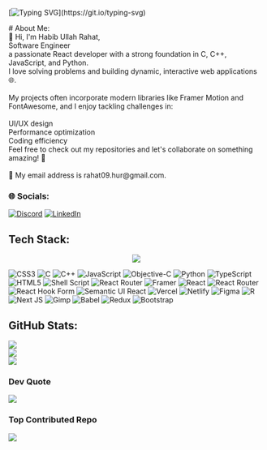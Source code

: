 [![Typing SVG](https://readme-typing-svg.herokuapp.com?font=Fira+Code&weight=900&pause=1000&color=6015F7&vCenter=true&width=500&lines=Hello+World!)](https://git.io/typing-svg)
</hr>
# About Me:
<br>👋 Hi, I'm Habib Ullah Rahat, <br>Software Engineer<br>a passionate React developer with a strong foundation in C, C++, JavaScript, and Python.<br>I love solving problems and building dynamic, interactive web applications 🌐.<br><br>My projects often incorporate modern libraries like Framer Motion and FontAwesome, and I enjoy tackling challenges in:<br><br>UI/UX design <br>Performance optimization <br>Coding efficiency <br>Feel free to check out my repositories and let's collaborate on something amazing! 🤝<br><br>📧 My email address is rahat09.hur@gmail.com.<br>


### 🌐 Socials:
[![Discord](https://img.shields.io/badge/Discord-%237289DA.svg?logo=discord&logoColor=white)](https://discord.gg/hanbibUllahRahat) [![LinkedIn](https://img.shields.io/badge/LinkedIn-%230077B5.svg?logo=linkedin&logoColor=white)](https://linkedin.com/in/https://www.linkedin.com/in/md-habib-ullah-rahat-a8b4a11b3/) 
## Tech Stack:
<p align="center">
  <a href="https://skillicons.dev">
    <img src="https://skillicons.dev/icons?i=git,kubernetes,docker,c,vim" />
  </a>
</p>

![CSS3](https://img.shields.io/badge/css3-%231572B6.svg?style=flat-square&logo=css3&logoColor=white) ![C](https://img.shields.io/badge/c-%2300599C.svg?style=flat-square&logo=c&logoColor=white) ![C++](https://img.shields.io/badge/c++-%2300599C.svg?style=flat-square&logo=c%2B%2B&logoColor=white) ![JavaScript](https://img.shields.io/badge/javascript-%23323330.svg?style=flat-square&logo=javascript&logoColor=%23F7DF1E) ![Objective-C](https://img.shields.io/badge/OBJECTIVE--C-%233A95E3.svg?style=flat-square&logo=apple&logoColor=white) ![Python](https://img.shields.io/badge/python-3670A0?style=flat-square&logo=python&logoColor=ffdd54) ![TypeScript](https://img.shields.io/badge/typescript-%23007ACC.svg?style=flat-square&logo=typescript&logoColor=white) ![HTML5](https://img.shields.io/badge/html5-%23E34F26.svg?style=flat-square&logo=html5&logoColor=white) ![Shell Script](https://img.shields.io/badge/shell_script-%23121011.svg?style=flat-square&logo=gnu-bash&logoColor=white) ![React Router](https://img.shields.io/badge/React_Router-CA4245?style=flat-square&logo=react-router&logoColor=white) ![Framer](https://img.shields.io/badge/Framer-black?style=flat-square&logo=framer&logoColor=blue) ![React](https://img.shields.io/badge/react-%2320232a.svg?style=flat-square&logo=react&logoColor=%2361DAFB) ![React Router](https://img.shields.io/badge/React_Router-CA4245?style=flat-square&logo=react-router&logoColor=white) ![React Hook Form](https://img.shields.io/badge/React%20Hook%20Form-%23EC5990.svg?style=flat-square&logo=reacthookform&logoColor=white) ![Semantic UI React](https://img.shields.io/badge/Semantic%20UI%20React-%2335BDB2.svg?style=flat-square&logo=SemanticUIReact&logoColor=white) ![Vercel](https://img.shields.io/badge/vercel-%23000000.svg?style=flat-square&logo=vercel&logoColor=white) ![Netlify](https://img.shields.io/badge/netlify-%23000000.svg?style=flat-square&logo=netlify&logoColor=#00C7B7) ![Figma](https://img.shields.io/badge/figma-%23F24E1E.svg?style=flat-square&logo=figma&logoColor=white) ![R](https://img.shields.io/badge/r-%23276DC3.svg?style=flat-square&logo=r&logoColor=white) ![Next JS](https://img.shields.io/badge/Next-black?style=flat-square&logo=next.js&logoColor=white) ![Gimp](https://img.shields.io/badge/Gimp-657D8B?style=flat-square&logo=gimp&logoColor=FFFFFF) ![Babel](https://img.shields.io/badge/Babel-F9DC3e?style=flat-square&logo=babel&logoColor=black) ![Redux](https://img.shields.io/badge/redux-%23593d88.svg?style=flat-square&logo=redux&logoColor=white) ![Bootstrap](https://img.shields.io/badge/bootstrap-%238511FA.svg?style=flat-square&logo=bootstrap&logoColor=white)
## GitHub Stats:
![](https://github-readme-stats.vercel.app/api?username=habibUllahRahat&theme=ayu-mirage&hide_border=true&include_all_commits=true&count_private=true)<br/>
![](https://github-readme-streak-stats.herokuapp.com/?user=habibUllahRahat&theme=ayu-mirage&hide_border=true)<br/>
![](https://github-readme-stats.vercel.app/api/top-langs/?username=habibUllahRahat&theme=ayu-mirage&hide_border=true&include_all_commits=true&count_private=true&layout=compact)

### Dev Quote
![](https://quotes-github-readme.vercel.app/api?type=vetical&theme=dark)

### Top Contributed Repo
[![](https://visitcount.itsvg.in/api?id=habibUllahRahat&label=Profile%20Views&color=0&icon=7&pretty=false)](https://visitcount.itsvg.in)


